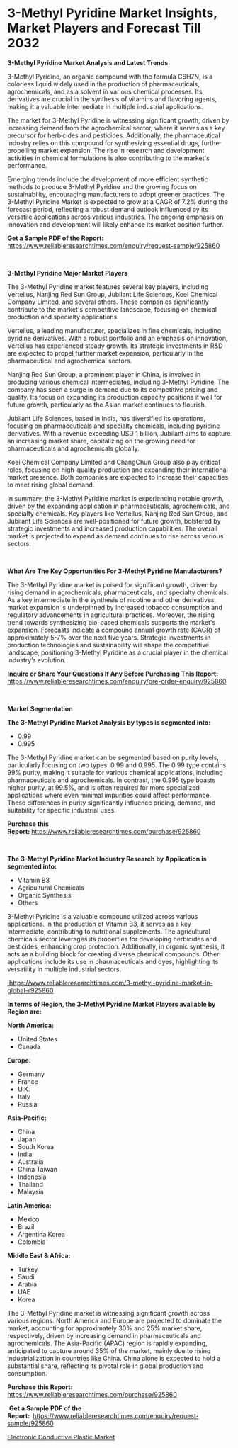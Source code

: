 <p><h1>3-Methyl Pyridine Market Insights, Market Players and Forecast Till 2032</h1></p><p><strong>3-Methyl Pyridine Market Analysis and Latest Trends</strong></p>
<p><p>3-Methyl Pyridine, an organic compound with the formula C6H7N, is a colorless liquid widely used in the production of pharmaceuticals, agrochemicals, and as a solvent in various chemical processes. Its derivatives are crucial in the synthesis of vitamins and flavoring agents, making it a valuable intermediate in multiple industrial applications. </p><p>The market for 3-Methyl Pyridine is witnessing significant growth, driven by increasing demand from the agrochemical sector, where it serves as a key precursor for herbicides and pesticides. Additionally, the pharmaceutical industry relies on this compound for synthesizing essential drugs, further propelling market expansion. The rise in research and development activities in chemical formulations is also contributing to the market's performance.</p><p>Emerging trends include the development of more efficient synthetic methods to produce 3-Methyl Pyridine and the growing focus on sustainability, encouraging manufacturers to adopt greener practices. The 3-Methyl Pyridine Market is expected to grow at a CAGR of 7.2% during the forecast period, reflecting a robust demand outlook influenced by its versatile applications across various industries. The ongoing emphasis on innovation and development will likely enhance its market position further.</p></p>
<p><strong>Get a Sample PDF of the Report:&nbsp;</strong> <a href="https://www.reliableresearchtimes.com/enquiry/request-sample/925860?utm_campaign=3187&utm_medium=2&utm_source=Github&utm_content=ia&utm_term=24032025&utm_id=3-methyl-pyridine">https://www.reliableresearchtimes.com/enquiry/request-sample/925860</a></p>
<p>&nbsp;</p>
<p><strong>3-Methyl Pyridine Major Market Players</strong></p>
<p><p>The 3-Methyl Pyridine market features several key players, including Vertellus, Nanjing Red Sun Group, Jubilant Life Sciences, Koei Chemical Company Limited, and several others. These companies significantly contribute to the market's competitive landscape, focusing on chemical production and specialty applications.</p><p>Vertellus, a leading manufacturer, specializes in fine chemicals, including pyridine derivatives. With a robust portfolio and an emphasis on innovation, Vertellus has experienced steady growth. Its strategic investments in R&D are expected to propel further market expansion, particularly in the pharmaceutical and agrochemical sectors.</p><p>Nanjing Red Sun Group, a prominent player in China, is involved in producing various chemical intermediates, including 3-Methyl Pyridine. The company has seen a surge in demand due to its competitive pricing and quality. Its focus on expanding its production capacity positions it well for future growth, particularly as the Asian market continues to flourish.</p><p>Jubilant Life Sciences, based in India, has diversified its operations, focusing on pharmaceuticals and specialty chemicals, including pyridine derivatives. With a revenue exceeding USD 1 billion, Jubilant aims to capture an increasing market share, capitalizing on the growing need for pharmaceuticals and agrochemicals globally.</p><p>Koei Chemical Company Limited and ChangChun Group also play critical roles, focusing on high-quality production and expanding their international market presence. Both companies are expected to increase their capacities to meet rising global demand.</p><p>In summary, the 3-Methyl Pyridine market is experiencing notable growth, driven by the expanding application in pharmaceuticals, agrochemicals, and specialty chemicals. Key players like Vertellus, Nanjing Red Sun Group, and Jubilant Life Sciences are well-positioned for future growth, bolstered by strategic investments and increased production capabilities. The overall market is projected to expand as demand continues to rise across various sectors.</p></p>
<p>&nbsp;</p>
<p><strong>What Are The Key Opportunities For 3-Methyl Pyridine Manufacturers?</strong></p>
<p><p>The 3-Methyl Pyridine market is poised for significant growth, driven by rising demand in agrochemicals, pharmaceuticals, and specialty chemicals. As a key intermediate in the synthesis of nicotine and other derivatives, market expansion is underpinned by increased tobacco consumption and regulatory advancements in agricultural practices. Moreover, the rising trend towards synthesizing bio-based chemicals supports the market's expansion. Forecasts indicate a compound annual growth rate (CAGR) of approximately 5-7% over the next five years. Strategic investments in production technologies and sustainability will shape the competitive landscape, positioning 3-Methyl Pyridine as a crucial player in the chemical industry’s evolution.</p></p>
<p><strong>Inquire or Share Your Questions If Any Before Purchasing This Report:</strong> <a href="https://www.reliableresearchtimes.com/enquiry/pre-order-enquiry/925860?utm_campaign=3187&utm_medium=2&utm_source=Github&utm_content=ia&utm_term=24032025&utm_id=3-methyl-pyridine">https://www.reliableresearchtimes.com/enquiry/pre-order-enquiry/925860</a></p>
<p>&nbsp;</p>
<p><strong>Market Segmentation</strong></p>
<p><strong>The 3-Methyl Pyridine Market Analysis by types is segmented into:</strong></p>
<p><ul><li>0.99</li><li>0.995</li></ul></p>
<p><p>The 3-Methyl Pyridine market can be segmented based on purity levels, particularly focusing on two types: 0.99 and 0.995. The 0.99 type contains 99% purity, making it suitable for various chemical applications, including pharmaceuticals and agrochemicals. In contrast, the 0.995 type boasts higher purity, at 99.5%, and is often required for more specialized applications where even minimal impurities could affect performance. These differences in purity significantly influence pricing, demand, and suitability for specific industrial uses.</p></p>
<p><strong>Purchase this Report:&nbsp;</strong><a href="https://www.reliableresearchtimes.com/purchase/925860?utm_campaign=3187&utm_medium=2&utm_source=Github&utm_content=ia&utm_term=24032025&utm_id=3-methyl-pyridine">https://www.reliableresearchtimes.com/purchase/925860</a></p>
<p>&nbsp;</p>
<p><strong>The 3-Methyl Pyridine Market Industry Research by Application is segmented into:</strong></p>
<p><ul><li>Vitamin B3</li><li>Agricultural Chemicals</li><li>Organic Synthesis</li><li>Others</li></ul></p>
<p><p>3-Methyl Pyridine is a valuable compound utilized across various applications. In the production of Vitamin B3, it serves as a key intermediate, contributing to nutritional supplements. The agricultural chemicals sector leverages its properties for developing herbicides and pesticides, enhancing crop protection. Additionally, in organic synthesis, it acts as a building block for creating diverse chemical compounds. Other applications include its use in pharmaceuticals and dyes, highlighting its versatility in multiple industrial sectors.</p></p>
<p><a href="https://www.reliableresearchtimes.com/3-methyl-pyridine-market-in-global-r925860?utm_campaign=3187&utm_medium=2&utm_source=Github&utm_content=ia&utm_term=24032025&utm_id=3-methyl-pyridine">&nbsp;https://www.reliableresearchtimes.com/3-methyl-pyridine-market-in-global-r925860</a></p>
<p><strong>In terms of Region, the 3-Methyl Pyridine Market Players available by Region are:</strong></p>
<p>
    <p> <strong> North America: </strong>
        <ul>
            <li>United States</li>
            <li>Canada</li>
        </ul>
        </p> 
    <p> <strong> Europe: </strong>
        <ul>
            <li>Germany</li>
            <li>France</li>
            <li>U.K.</li>
            <li>Italy</li>
            <li>Russia</li>
        </ul>
        </p> 
    <p> <strong> Asia-Pacific: </strong>
        <ul>
            <li>China</li>
            <li>Japan</li>
            <li>South Korea</li>
            <li>India</li>
            <li>Australia</li>
            <li>China Taiwan</li>
            <li>Indonesia</li>
            <li>Thailand</li>
            <li>Malaysia</li>
        </ul>
        </p> 
    <p> <strong> Latin America: </strong>
        <ul>
            <li>Mexico</li>
            <li>Brazil</li>
            <li>Argentina Korea</li>
            <li>Colombia</li>
        </ul>
        </p> 
    <p> <strong> Middle East & Africa: </strong>
        <ul>
            <li>Turkey</li>
            <li>Saudi</li>
            <li>Arabia</li>
            <li>UAE</li>
            <li>Korea</li>
        </ul>
    </p>
    </p>
<p><p>The 3-Methyl Pyridine market is witnessing significant growth across various regions. North America and Europe are projected to dominate the market, accounting for approximately 30% and 25% market share, respectively, driven by increasing demand in pharmaceuticals and agrochemicals. The Asia-Pacific (APAC) region is rapidly expanding, anticipated to capture around 35% of the market, mainly due to rising industrialization in countries like China. China alone is expected to hold a substantial share, reflecting its pivotal role in global production and consumption.</p></p>
<p><strong>Purchase this Report: </strong><a href="https://www.reliableresearchtimes.com/purchase/925860?utm_campaign=3187&utm_medium=2&utm_source=Github&utm_content=ia&utm_term=24032025&utm_id=3-methyl-pyridine">https://www.reliableresearchtimes.com/purchase/925860</a></p>
<p>&nbsp;<strong>Get a Sample PDF of the Report:&nbsp;&nbsp;</strong><a href="https://www.reliableresearchtimes.com/enquiry/request-sample/925860?utm_campaign=3187&utm_medium=2&utm_source=Github&utm_content=ia&utm_term=24032025&utm_id=3-methyl-pyridine">https://www.reliableresearchtimes.com/enquiry/request-sample/925860</a></p>
<p><strong></strong></p>
<p><p><a href="https://github.com/felishtimoti/Market-Research-Report-List-1/blob/main/electronic-conductive-plastic-market.md?utm_campaign=3187&utm_medium=2&utm_source=Github&utm_content=ia&utm_term=24032025&utm_id=3-methyl-pyridine">Electronic Conductive Plastic Market</a></p></p>